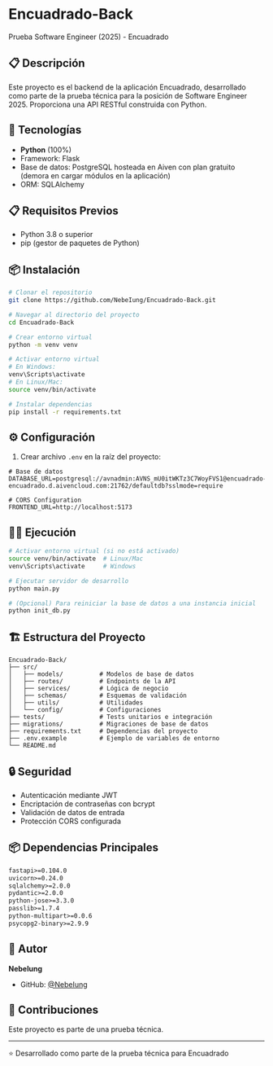 # Encuadrado-Back

Prueba Software Engineer (2025) - Encuadrado

## 📋 Descripción

Este proyecto es el backend de la aplicación Encuadrado, desarrollado como parte de la prueba técnica para la posición de Software Engineer 2025. Proporciona una API RESTful construida con Python.

## 🚀 Tecnologías

- **Python** (100%)
- Framework: Flask
- Base de datos: PostgreSQL hosteada en Aiven con plan gratuito (demora en cargar módulos en la aplicación)
- ORM: SQLAlchemy

## 📋 Requisitos Previos

- Python 3.8 o superior
- pip (gestor de paquetes de Python)

## 📦 Instalación

```bash
# Clonar el repositorio
git clone https://github.com/NebeIung/Encuadrado-Back.git

# Navegar al directorio del proyecto
cd Encuadrado-Back

# Crear entorno virtual
python -m venv venv

# Activar entorno virtual
# En Windows:
venv\Scripts\activate
# En Linux/Mac:
source venv/bin/activate

# Instalar dependencias
pip install -r requirements.txt
```

## ⚙️ Configuración

1. Crear archivo `.env` en la raíz del proyecto:

```env
# Base de datos
DATABASE_URL=postgresql://avnadmin:AVNS_mU0itWKTz3C7WoyFVS1@encuadrado-encuadrado.d.aivencloud.com:21762/defaultdb?sslmode=require

# CORS Configuration
FRONTEND_URL=http://localhost:5173
```

## 🏃‍♂️ Ejecución

```bash
# Activar entorno virtual (si no está activado)
source venv/bin/activate  # Linux/Mac
venv\Scripts\activate     # Windows

# Ejecutar servidor de desarrollo
python main.py

# (Opcional) Para reiniciar la base de datos a una instancia inicial
python init_db.py
```

## 🏗️ Estructura del Proyecto

```
Encuadrado-Back/
├── src/
│   ├── models/          # Modelos de base de datos
│   ├── routes/          # Endpoints de la API
│   ├── services/        # Lógica de negocio
│   ├── schemas/         # Esquemas de validación
│   ├── utils/           # Utilidades
│   └── config/          # Configuraciones
├── tests/               # Tests unitarios e integración
├── migrations/          # Migraciones de base de datos
├── requirements.txt     # Dependencias del proyecto
├── .env.example         # Ejemplo de variables de entorno
└── README.md
```

## 🔒 Seguridad

- Autenticación mediante JWT
- Encriptación de contraseñas con bcrypt
- Validación de datos de entrada
- Protección CORS configurada

## 📦 Dependencias Principales

```txt
fastapi>=0.104.0
uvicorn>=0.24.0
sqlalchemy>=2.0.0
pydantic>=2.0.0
python-jose>=3.3.0
passlib>=1.7.4
python-multipart>=0.0.6
psycopg2-binary>=2.9.9
```

## 👤 Autor

**NebeIung**

- GitHub: [@NebeIung](https://github.com/NebeIung)


## 🤝 Contribuciones

Este proyecto es parte de una prueba técnica.

---

⭐️ Desarrollado como parte de la prueba técnica para Encuadrado


